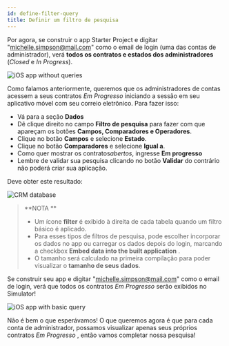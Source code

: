 ```yaml
---
id: define-filter-query
title: Definir um filtro de pesquisa
---
```


Por agora,  se construir o app Starter Project e digitar "michelle.simpson@mail.com" como o email de login (uma das contas de administrador), verá **todos os contratos e estados dos administradores** (*Closed* e *In Progress*).

![iOS app without queries](assets/en/restricted-queries/ios-app-without-queries.png)

Como falamos anteriormente, queremos que os administradores de contas acessem a seus contratos *Em Progresso* iniciando a sessão em seu aplicativo móvel com seu correio eletrônico. Para fazer isso:

* Vá para a seção **Dados**
* Dê clique direito no campo **Filtro de pesquisa** para fazer com que apareçam os botões **Campos, Comparadores e Operadores**.
* Clique no botão **Campos** e selecione **Estado**.
* Clique no botão **Comparadores** e selecione **Igual a**.
* Como quer mostrar os contratos*abertos*, ingresse **Em progresso**
* Lembre de validar sua pesquisa clicando no botão **Validar** do contrário não poderá criar sua aplicação.

Deve obter este resultado:

![CRM database](assets/en/restricted-queries/filterquery.png)

> **NOTA **
> 
> * Um ícone **filter** é exibido à direita de cada tabela quando um filtro básico é aplicado.
> * Para esses tipos de filtros de pesquisa, pode escolher incorporar os dados no app ou carregar os dados depois do login, marcando a checkbox **Embed data into the built application** .
> * O tamanho será calculado na primeira compilação para poder visualizar o **tamanho de seus dados**.

Se construir seu app e digitar "michelle.simpson@mail.com" como o email de login, verá que todos os contratos *Em Progresso* serão exibidos no Simulator!

![iOS app with basic query](assets/en/restricted-queries/restrited-queries-basic-query.png)

Não é bem o que esperávamos! O que queremos agora é que para cada conta de administrador, possamos visualizar apenas seus próprios contratos *Em Progresso* , então vamos completar nossa pesquisa!


